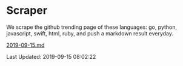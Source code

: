 # Scraper

We scrape the github trending page of these languages: go, python, javascript, swift, html, ruby, and push a markdown result everyday.

[2019-09-15.md](https://github.com/henson/Scraper/blob/master/2019-09-15.md)

Last Updated: 2019-09-15 08:02:22